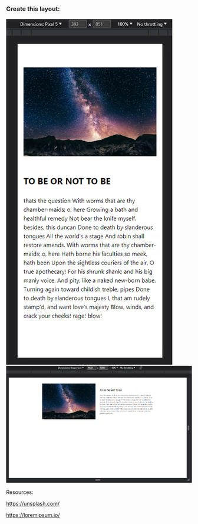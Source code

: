 ### Create this layout:

   ![mobile UI layout](<assets/localhost_3000_(Pixel%205).png> "mobile UI layout")
   ![desktop UI layout](assets/localhost_3000_.png "desktop UI layout")

Resources:

https://unsplash.com/

https://loremipsum.io/
